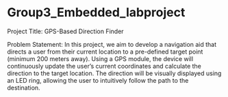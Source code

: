 # Group3_Embedded_labproject

Project Title: GPS-Based Direction Finder

Problem Statement: In this project, we aim to develop a navigation aid that directs a user from their current location to a pre-defined target point (minimum 200 meters away). Using a GPS module, the device will continuously update the user’s current coordinates and calculate the direction to the target location. The direction will be visually displayed using an LED ring, allowing the user to intuitively follow the path to the destination.
